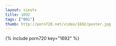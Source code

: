 ```yaml
--- 
layout: sieutv
title: 1692
tags: ["001"]
thumb: http://porn720.net/video/1692/poster.jpg
---
```

{% include porn720 key="1692" %} 
